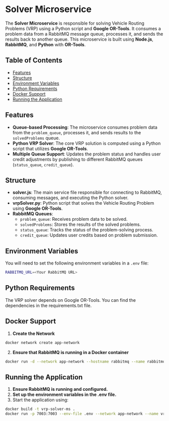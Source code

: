 # Solver Microservice

The **Solver Microservice** is responsible for solving Vehicle Routing Problems (VRP) using a Python script and **Google OR-Tools**. It consumes a problem data from a RabbitMQ message queue, processes it, and sends the results back to another queue. This microservice is built using **Node.js**, **RabbitMQ**, and **Python** with **OR-Tools**.

## Table of Contents

- [Features](#features)
- [Structure](#structure)
- [Environment Variables](#environment-variables)
- [Python Requirements](#python-requirements)
- [Docker Support](#docker-support)
- [Running the Application](#running-the-application)

## Features

- **Queue-based Processing**: The microservice consumes problem data from the `problem_queue`, processes it, and sends results to the `solvedProblems` queue.
- **Python VRP Solver**: The core VRP solution is computed using a Python script that utilizes **Google OR-Tools**.
- **Multiple Queue Support**: Updates the problem status and handles user credit adjustments by publishing to different RabbitMQ queues (`status_queue`, `credit_queue`).

## Structure

- **solver.js**: The main service file responsible for connecting to RabbitMQ, consuming messages, and executing the Python solver.
- **vrpSolver.py**: Python script that solves the Vehicle Routing Problem using **Google OR-Tools**.
- **RabbitMQ Queues**:
  - `problem_queue`: Receives problem data to be solved.
  - `solvedProblems`: Stores the results of the solved problems.
  - `status_queue`: Tracks the status of the problem-solving process.
  - `credit_queue`: Updates user credits based on problem submission.

## Environment Variables

You will need to set the following environment variables in a `.env` file:

```bash
RABBITMQ_URL=<Your RabbitMQ URL>
```
## Python Requirements
The VRP solver depends on Google OR-Tools. You can find the dependencies in the requirements.txt file.

## Docker Support

1. **Create the Network** 
```bash
docker network create app-network
```
2. **Ensure that RabbitMQ is running in a Docker container**
```bash
docker run -d --network app-network --hostname rabbitmq --name rabbitmq -p 5672:5672 -p 15672:15672 -e RABBITMQ_DEFAULT_USER=user -e RABBITMQ_DEFAULT_PASS=password rabbitmq:management
```

## Running the Application
1. **Ensure RabbitMQ is running and configured.**
2. **Set up the environment variables in the .env file.**
3. Start the application using:
```bash
docker build -t vrp-solver-ms .
docker run -p 7003:7003 --env-file .env --network app-network --name vrp-solver-ms vrp-solver-ms
```
